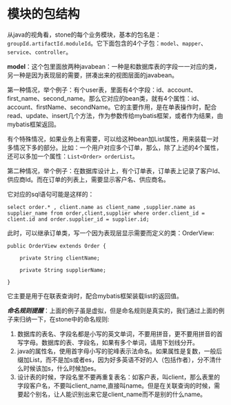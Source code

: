 # 模块的包结构

从java的视角看，stone的每个业务模块，基本的包名是：`groupId.artifactId.moduleId`。它下面包含的4个子包：`model`、`mapper`、`service`、`controller`。

**model**：这个包里面放两种javabean：一种是和数据库表的字段一一对应的类，另一种是因为表现层的需要，拼凑出来的视图层面的javabean。

第一种情况，举个例子：有个user表，里面有4个字段：id、account、first_name、second_name。那么它对应的bean类，就有4个属性：id、account、firstName、secondName。它的主要作用，是在单表操作时，配合read、update、insert几个方法，作为参数传给mybatis框架，或者作为结果，由mybatis框架返回。

有个特殊情况，如果业务上有需要，可以给这种bean加List属性，用来装载一对多情况下多的部分。比如：一个用户对应多个订单，那么，除了上述的4个属性，还可以多加一个属性：```List<Order> orderList```。

第二种情况，举个例子：在数据库设计上，有个订单表，订单表上记录了客户Id、供应商Id。而在订单的列表上，需要显示客户名、供应商名。

它对应的sql语句可能是这样的：

```
select order.* , client.name as client_name ,supplier.name as supplier_name from order,client,supplier where order.client_id = client.id and order.supplier_id = supplier.id;
```

此时，可以继承订单类，写一个因为表现层显示需要而定义的类：OrderView:

```
public OrderView extends Order {

    private String clientName;
    
    private String supplierName;

}
```
它主要是用于在联表查询时，配合mybatis框架装载list的返回值。


***命名规则提醒***：上面的例子虽是虚拟，但是命名规则是真实的，我们通过上面的例子来归纳一下，在stone中的命名规则:
1. 数据库的表名、字段名都是小写的英文单词，不要用拼音，更不要用拼音的首写字母。数据库的表、字段名，如果有多个单词，请用下划线分开。
2. java的属性名，使用首字母小写的驼峰表示法命名。如果属性是复数，一般后缀加List，而不是加s或者es，因为好多英语不好的人（包括作者），分不清什么时候该加s，什么时候加es。
3. 设计表的时候，字段名里不要再重复表名：如客户表，叫client，那么表里的字段客户名，不要叫client_name,直接叫name。但是在关联查询的时候，需要起个别名，让人能识别出来它是client_name而不是别的什么name。


